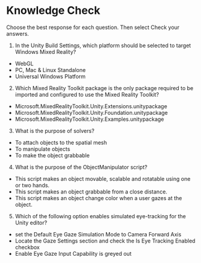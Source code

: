 #  Knowledge Check

Choose the best response for each question. Then select Check your answers.

1. In the Unity Build Settings, which platform should be selected to target Windows Mixed Reality?

* WebGL
* PC, Mac & Linux Standalone
* Universal Windows Platform

2. Which Mixed Reality Toolkit package is the only package required to be imported and configured to use the Mixed Reality Toolkit?

* Microsoft.MixedRealityToolkit.Unity.Extensions.unitypackage
* Microsoft.MixedRealityToolkit.Unity.Foundation.unitypackage
* Microsoft.MixedRealityToolkit.Unity.Examples.unitypackage

3. What is the purpose of solvers?

* To attach objects to the spatial mesh
* To manipulate objects
* To make the object grabbable


4. What is the purpose of the ObjectManipulator script?

* This script makes an object movable, scalable and rotatable using one or two hands.
* This script makes an object grabbable from a close distance.
* This script makes an object change color when a user gazes at the object.

5. Which of the following option enables simulated eye-tracking for the Unity editor?

* set the Default Eye Gaze Simulation Mode to Camera Forward Axis
* Locate the Gaze Settings section and check the Is Eye Tracking Enabled checkbox
* Enable Eye Gaze Input Capability is greyed out
